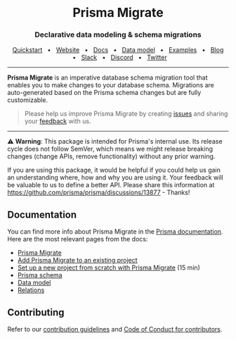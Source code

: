 <br />

<div align="center">
  <h1>Prisma Migrate</h1>
  <p><h3 align="center">Declarative data modeling & schema migrations</h3></p>
  <a href="https://www.prisma.io/docs/getting-started/quickstart">Quickstart</a>
  <span>&nbsp;&nbsp;•&nbsp;&nbsp;</span>
  <a href="https://www.prisma.io/">Website</a>
  <span>&nbsp;&nbsp;•&nbsp;&nbsp;</span>
  <a href="https://www.prisma.io/docs/">Docs</a>
    <span>&nbsp;&nbsp;•&nbsp;&nbsp;</span>
  <a href="https://www.prisma.io/docs/concepts/components/prisma-schema/data-model">Data model</a>
  <span>&nbsp;&nbsp;•&nbsp;&nbsp;</span>
  <a href="https://github.com/prisma/prisma-examples/">Examples</a>
  <span>&nbsp;&nbsp;•&nbsp;&nbsp;</span>
  <a href="https://www.prisma.io/blog/">Blog</a>
  <span>&nbsp;&nbsp;•&nbsp;&nbsp;</span>
  <a href="https://slack.prisma.io/">Slack</a>
  <span>&nbsp;&nbsp;•&nbsp;&nbsp;</span>
  <a href="https://pris.ly/discord">Discord</a>
  <span>&nbsp;&nbsp;•&nbsp;&nbsp;</span>
  <a href="https://twitter.com/prisma">Twitter</a>
</div>

<hr>

**Prisma Migrate** is an imperative database schema migration tool that enables you to make changes to your database schema. Migrations are auto-generated based on the Prisma schema changes but are fully customizable.

> Please help us improve Prisma Migrate by creating [issues](https://github.com/prisma/prisma/issues/new/choose) and sharing your [feedback](https://slack.prisma.io/) with us.

---

⚠️ **Warning**: This package is intended for Prisma's internal use.
Its release cycle does not follow SemVer, which means we might release breaking changes (change APIs, remove functionality) without any prior warning.

If you are using this package, it would be helpful if you could help us gain an understanding where, how and why you are using it. Your feedback will be valuable to us to define a better API. Please share this information at https://github.com/prisma/prisma/discussions/13877 - Thanks!

## Documentation

You can find more info about Prisma Migrate in the [Prisma documentation](https://www.prisma.io/docs/concepts/components/prisma-migrate). Here are the most relevant pages from the docs:

- [Prisma Migrate](https://www.prisma.io/docs/concepts/components/prisma-migrate)
- [Add Prisma Migrate to an existing project](https://www.prisma.io/docs/guides/prisma-guides/prisma-migrate-guides/add-prisma-migrate-to-a-project)
- [Set up a new project from scratch with Prisma Migrate](https://www.prisma.io/docs/getting-started/setup-prisma/start-from-scratch-typescript-postgres) (15 min)
- [Prisma schema](https://www.prisma.io/docs/concepts/components/prisma-schema)
- [Data model](https://www.prisma.io/docs/concepts/components/prisma-schema/data-model)
- [Relations](https://www.prisma.io/docs/concepts/components/prisma-schema/relations)

## Contributing

Refer to our [contribution guidelines](https://github.com/prisma/prisma/blob/main/CONTRIBUTING.md) and [Code of Conduct for contributors](https://github.com/prisma/prisma/blob/main/CODE_OF_CONDUCT.md).
